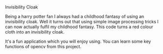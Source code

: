 Invisibility Cloak


Being a harry potter fan I always had a childhood fantasy of using an invisibility cloak. Well it turns out that using simple image processing tricks I can now actually fulfil my childhood fantasy. This code turns a red colour cloth into an invisibility cloak.

It's a fun application which you will enjoy using.
You can learn some key functions of opencv from this project.
